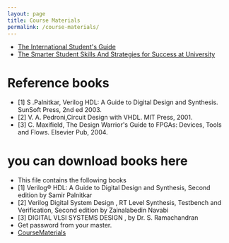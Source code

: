 ```yaml
---
layout: page
title: Course Materials
permalink: /course-materials/
---
```


* [The International Student's Guide](/static_files/materials/Books/10_The_International_Students_Guide.pdf)
* [The Smarter Student Skills And Strategies for Success at University](/static_files/materials/Books/11_The_Smarter_Student_Skills_And_Strategies_for_Success_at_University.pdf)

# Reference books


* [1] S .Palnitkar, Verilog HDL: A Guide to Digital Design and Synthesis. SunSoft Press, 2nd ed 2003.
* [2] V. A. Pedroni,Circuit Design with VHDL. MIT Press, 2001.
* [3] C. Maxifield, The Design Warrior's Guide to FPGAs: Devices, Tools and Flows. Elsevier Pub, 2004.


# you can download books here

* This file contains the following books
* [1] Verilog® HDL: A Guide to Digital Design and Synthesis, Second edition by Samir Palnitkar
* [2] Verilog Digital System Design , RT Level Synthesis, Testbench and Verification, Second edition by Zainalabedin Navabi
* [3] DIGITAL VLSI SYSTEMS DESIGN , by Dr. S. Ramachandran
* Get password from your master.
* [CourseMaterials](./Books.rar)